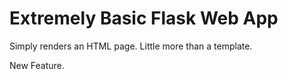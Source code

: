 # Extremely Basic Flask Web App

Simply renders an HTML page. Little more than a template.

New Feature.
